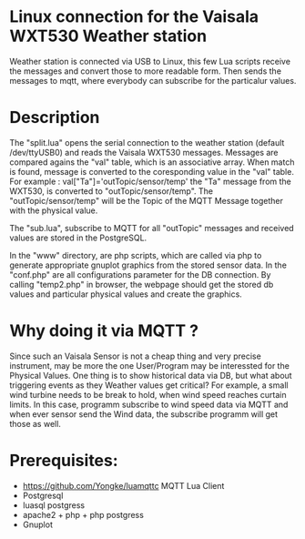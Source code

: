 
# Linux connection for the Vaisala WXT530 Weather station

Weather station is connected via USB to Linux, this few Lua scripts receive the messages and convert those to more readable form.
Then sends the messages to mqtt, where everybody can subscribe for the particalur values.

# Description 
The "split.lua" opens the serial connection to the weather station (default /dev/ttyUSB0) and reads the Vaisala WXT530 messages.
Messages are compared agains the "val" table, which is an associative array. When match is found, message is converted to the coresponding value in the "val" table.
For example : val["Ta"]='outTopic/sensor/temp'  the "Ta" message from the WXT530, is converted to "outTopic/sensor/temp". The "outTopic/sensor/temp" will be the Topic of the MQTT Message together with the physical value. 


The "sub.lua", subscribe to MQTT for all "outTopic" messages and received values are stored in the PostgreSQL. 

In the "www" directory, are php scripts, which are called via php to generate appropriate gnuplot graphics from the stored sensor data. In the "conf.php" are all configurations parameter for the DB connection. By calling "temp2.php" in browser, the webpage should get the stored db values and particular physical values and create the graphics.    

# Why doing it via MQTT ?
Since such an Vaisala Sensor is not a cheap thing and very precise instrument, may be more the one User/Program may be interessted for the Physical Values. 
One thing is to show historical data via DB, but what about triggering events as they Weather values get critical? For example, a small wind turbine needs to be break to hold, when wind speed reaches curtain limits. In this case, programm subscribe to wind speed data via MQTT and when ever sensor send the Wind data, the subscribe programm will get those as well. 

 
# Prerequisites:

* https://github.com/Yongke/luamqttc   MQTT Lua Client
* Postgresql
* luasql postgress
* apache2 + php + php postgress
* Gnuplot


